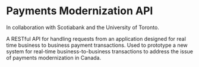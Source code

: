 # Payments Modernization API

In collaboration with Scotiabank and the University of Toronto.

A RESTful API for handling requests from an application designed for real time business to business payment transactions.
Used to prototype a new system for real-time business-to-business transactions to address the issue of payments modernization in Canada.
